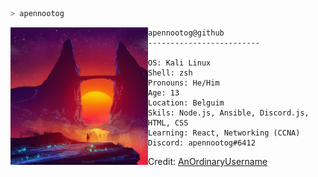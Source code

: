 ```zsh
> apennootog
```

<img align="left" src="Images/neon_wallpaper_cropped.jpg" width="220" /> 

```
apennootog@github
-------------------------

OS: Kali Linux
Shell: zsh
Pronouns: He/Him
Age: 13
Location: Belguim
Skils: Node.js, Ansible, Discord.js, HTML, CSS
Learning: React, Networking (CCNA)
Discord: apennootog#6412
```

Credit: [AnOrdinaryUsername](https://github.com/AnOrdinaryUsername)

